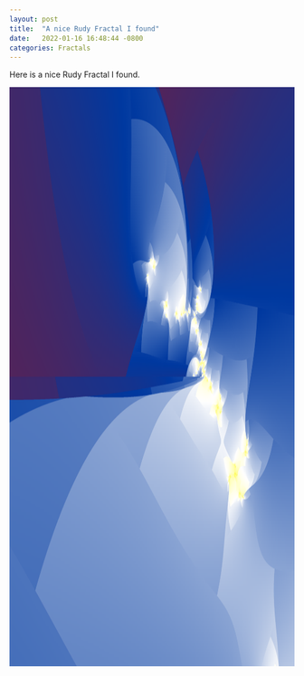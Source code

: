 ```yaml
---
layout: post
title:  "A nice Rudy Fractal I found"
date:   2022-01-16 16:48:44 -0800
categories: Fractals
---
```


Here is a nice Rudy Fractal I found. <br clear="all">

 <img src="../images/rudy2.png" width="1280" height="1024" alt="">

